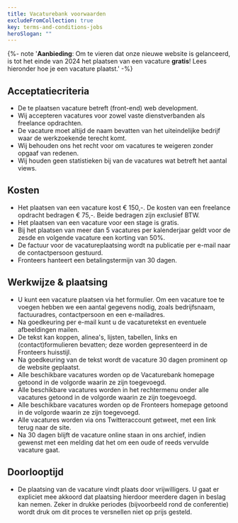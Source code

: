 ```yaml
---
title: Vacaturebank voorwaarden
excludeFromCollection: true
key: terms-and-conditions-jobs
heroSlogan: ""
---
```


{%- note '<strong>Aanbieding</strong>: Om te vieren dat onze nieuwe website is gelanceerd, is tot het einde van 2024 het plaatsen van een vacature <strong>gratis</strong>! Lees hieronder hoe je een vacature plaatst.' -%}

<!-- hack to prevent showing ## below -->

## Acceptatiecriteria

- De te plaatsen vacature betreft (front-end) web development.
- Wij accepteren vacatures voor zowel vaste dienstverbanden als freelance opdrachten.
- De vacature moet altijd de naam bevatten van het uiteindelijke bedrijf waar de werkzoekende terecht komt.
- Wij behouden ons het recht voor om vacatures te weigeren zonder opgaaf van redenen.
- Wij houden geen statistieken bij van de vacatures wat betreft het aantal views.

## Kosten

- Het plaatsen van een vacature kost € 150,-. De kosten van een freelance opdracht bedragen € 75,-. Beide bedragen zijn exclusief BTW.
- Het plaatsen van een vacature voor een stage is gratis.
- Bij het plaatsen van meer dan 5 vacatures per kalenderjaar geldt voor de zesde en volgende vacature een korting van 50%.
- De factuur voor de vacatureplaatsing wordt na publicatie per e-mail naar de contactpersoon gestuurd.
- Fronteers hanteert een betalingstermijn van 30 dagen.

## Werkwijze & plaatsing

- U kunt een vacature plaatsen via het formulier. Om een vacature toe te voegen hebben we een aantal gegevens nodig, zoals bedrijfsnaam, factuuradres, contactpersoon en een e-mailadres.
- Na goedkeuring per e-mail kunt u de vacaturetekst en eventuele afbeeldingen mailen.
- De tekst kan koppen, alinea's, lijsten, tabellen, links en (contact)formulieren bevatten; deze worden gepresenteerd in de
  Fronteers huisstijl.
- Na goedkeuring van de tekst wordt de vacature 30 dagen prominent op de website geplaatst.
- Alle beschikbare vacatures worden op de Vacaturebank homepage getoond in de volgorde waarin ze zijn toegevoegd.
- Alle beschikbare vacatures worden in het rechtermenu onder alle vacatures getoond in de volgorde waarin ze zijn toegevoegd.
- Alle beschikbare vacatures worden op de Fronteers homepage getoond in de volgorde waarin ze zijn toegevoegd.
- Alle vacatures worden via ons Twitteraccount getweet, met een link terug naar de site.
- Na 30 dagen blijft de vacature online staan in ons archief, indien gewenst met een melding dat het om een oude of
  reeds vervulde vacature gaat.

## Doorlooptijd

- De plaatsing van de vacature vindt plaats door vrijwilligers. U gaat er expliciet mee akkoord dat plaatsing hierdoor meerdere dagen
  in beslag kan nemen. Zeker in drukke periodes (bijvoorbeeld rond de conferentie) wordt druk om dit proces te versnellen niet op prijs gesteld.
